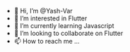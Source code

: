 - 👋 Hi, I’m @Yash-Var
- 👀 I’m interested in Flutter
- 🌱 I’m currently learning Javascript
- 💞️ I’m looking to collaborate on Flutter
- 📫 How to reach me ...

<!---
Yash-Var/Yash-Var is a ✨ special ✨ repository because its `README.md` (this file) appears on your GitHub profile.
You can click the Preview link to take a look at your changes.
--->
